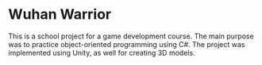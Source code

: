 # Wuhan Warrior
This is a school project for a game development course. The main purpose was to practice object-oriented programming using C#. The project was implemented using Unity, as well  for creating 3D models.

